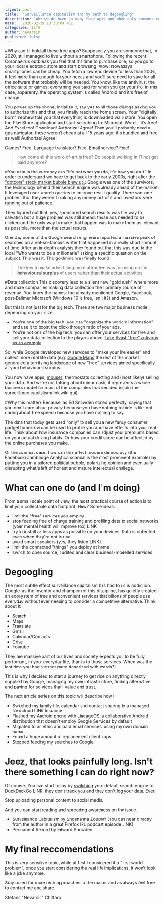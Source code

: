 ```yaml
---
layout: post
title:  "Surveillance capitalism and my path to degoogling"
description: "Why we do have so many free apps and what only someone can do about it"
date:   2020-02-29 13:30:00 +01
categories: life
author: nevarsin
published: false
---
```


#Why can't I hold all these free apps?
Supposedly you are someone that, in 2020, still managed to live without a smartphone. Following the recent CoronaVirus outbreak you feel that it's time to purchase one; so you go to your local electronic store and start browsing: Wow! Nowadays smartphones can be cheap. You fetch a low end device for less than 200€, it feel more than enough for your needs and you'll sure need to save for all the software that probably will be needed. You know, like the antivirus, the office suite or games: everything you paid for when you got your PC. In this case, apparenty, the operating system is called Android and it's free of charge.

You power up the phone, initialize it, say yes to all those dialogs asking you to authorize this and that; you finally reach the home screen. Your "digitally born" nephew told you that everything is downloaded via a store. You open the Play Store application and start searching for Microsoft Word... it's free! And Excel too! Download! Authorize! Agree! Then you'll probably need a gps navigator, those weren't cheap at all 15 years ago; it's bundled and free as well! Authorize! Agree! 

Games? Free. Language translator? Free. Email service? Free!

> How come all this work-of-art is free? Do people working in IT not get paid anymore?

#You data is the currency aka "it's not what you do, it's how you do it"
In order to understand we have to get back to the early 2000s, right after the ["dotcom" stock market bubble blew up.](https://en.wikipedia.org/wiki/Dot-com_bubble): Google was one of the survivors, the technology behind their search engine was already ahead of the market. It leveraged user search queries to improve result quality. There was one problem tho: they weren't making any money out of it and investors were running out of patience.

They figured out that, yes, sponsored search results was the way to salvation but a huge problem was still ahead: those ads needed to be clicked and the only way to make that happen was to make them as relevant as possible, more than the actual results.

One day some of the Google search engineers reported a massive peak of searches on a not-so-famous writer that happened in a really short amount 
of time. After an in-depth analysis they found out that this was due to the local "Who wants to be a millionarie" asking a specific question on the subject. This was it. The goldmine was finally found. 

> The key to make advertising more attractive was focusing on the **behavioural surplus** of users rather than their actual activities. 

#Data collection
This discovery lead to a silent new "gold rush" where more and more companies making data collection their primary source of revenue. You know the names: the already mentioned Google, Facebook, post-Ballmer Microsoft (Windows 10 is free, isn't it?) and Amazon. 

But this is not just for the big tech. There are two major business model, depending on your size:
- You're one of the big tech: you can "organize the world's information" and use it to boost the click-through ratio of your ads. 
- You're not one of the big tech: you can offer your services for free and sell your data collection to the players above. [Take Avast "free" antivirus as an example](https://www.pcmag.com/news/the-cost-of-avasts-free-antivirus-companies-can-spy-on-your-clicks). 

So, while Google developed new services to "make your life easier" and collect more real life data (e.g. [Google Maps](https://www.inverse.com/article/32886-google-map-privacy-variation) the rest of the market generated a terrifying landscape of new "free" services aimed specifically at your behavioural surplus. 

You now have apps, [mouses](https://www.theverge.com/2020/2/6/21126245/wacom-tablet-app-tracking-google-analytics), thermostats collecting and (most likely) selling your data. And we're not talking about minor cash, it represents a whole business model for most of the companies that decided to join the surveillance capitalism(link wiki qui)

#Why this matters
Because, as Ed Snowden stated perfectly, saying that you don't care about privacy because you have nothing to hide is like not caring about free speech because you have nothing to say.

The data that today gets used "only" to sell you a new fancy consumer gadget tomorrow can be used to profile you and have effects into your real life. Think about how insurance companies can adjust your premiums based on your actual driving habits. Or how your credit score can be affected by the online purchases you make. 

Or the scariest case: how can this affect modern democracy (the Facebook/Cambridge Analytica scandal is the most prominent example) by putting you in a tailored political bubble, polarizing opinion and eventually disrupting what's left of honest and mature intellectual challege.

# What can one do (and I'm doing)
From a small scale point of view, the most practical course of action is to limit your collectable data footprint. How? Some ideas:
- limit the "free" services you employ
- stop feeding free of charge training and profiling data to social networks (your mental health will improve too) LINK
- try to install as less apps as possible on your devices. Data is collected even when they're not in use.
- avoid smart speakers (yes, they listen LINK).
- limit the connected "things" you deploy at home
- switch to open source, audited and clear business-modelled services

# Degoogling
The most subtle effect surveillance capitalism has had to us is addiction. Google, as the inventor and champion of this discipline, has quietly created an ecosystem of free and convenient services that bilions of people use everyday without ever needing to consider a competitive alternative. Think about it:
- Search
- Maps
- Translate
- Gmail
- Calendar/Contacts
- Drive
- Youtube

They are massive part of our lives and society expects you to be fully perfomant, in your everyday life, thanks to those services (When was the last time you had a street route described with words?)

This is why I decided to start a journey to get ride on anything directly supplied by Google, managing my own infrastructure, finding alternative and paying for services that I value and trust.

The next article series on this topic will describe how I:
- Switched my family file, calendar and contact sharing to a managed Nextcloud LINK instance
- Flashed my Android phone with LineageOS, a collaborative Android distribution that doesn't employ Google Services by default
- Migrated to an ethic and paid email services, using my own domain name 
- Found a huge amount of replacement client apps 
- Stopped feeding my searches to Google

# Jeez, that looks painfully long. Isn't there something I can do right now?
Of course. You can start today by [switching](https://duckduckgo.com/install) your default search engine to DuckDuckGo LINK: they don't track you and they don't log your data. Ever.

Stop uploading personal content to social media.

And you can start reading and spreading awareness on the issue.
- Surveillance Capitalism by Shoshanna Zouboff (You can hear directly from the author in a great Firefox IRL podcast episode LINK)
- Permanent Record by Edward Snowden

# My final reccomendations
This is very sensitive topic, while at first I considered it a "first world problem", once you start considering the real life implications, it won't look like a joke anymore.

Stay tuned for more tech approaches to the matter and as always feel free to contact me and share.

Stefano "Nevarsin" Chittaro 